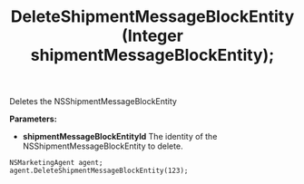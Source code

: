 ﻿---
uid: crmscript_ref_NSMarketingAgent_DeleteShipmentMessageBlockEntity
title: DeleteShipmentMessageBlockEntity(Integer shipmentMessageBlockEntity);
intellisense: NSMarketingAgent.DeleteShipmentMessageBlockEntity
keywords: NSMarketingAgent, DeleteShipmentMessageBlockEntity
so.topic: reference
---

Deletes the NSShipmentMessageBlockEntity
  
**Parameters:**
 - **shipmentMessageBlockEntityId** The identity of the NSShipmentMessageBlockEntity to delete.

```crmscript
NSMarketingAgent agent;
agent.DeleteShipmentMessageBlockEntity(123);
```

